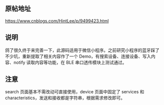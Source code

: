 ## 原帖地址
https://www.cnblogs.com/HintLee/p/9499423.html
## 说明
鸽了很久终于来完善一下，此源码适用于微信小程序。之前研究小程序的蓝牙踩了不少坑，重新提取了相关内容作了一个 Demo，有搜索设备、连接设备、写入内容、notify 读取内容等功能，在 BLE 串口透传模块上测试通过。
## 注意
search 页面基本不需改动可直接使用，device 页面中固定了 services 和 characteristics，发送和接收都是字符串，根据需求修改即可。
